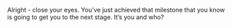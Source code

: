 Alright - close your eyes. You’ve just achieved that milestone that you know is going to get you to the next stage. It’s you and who?